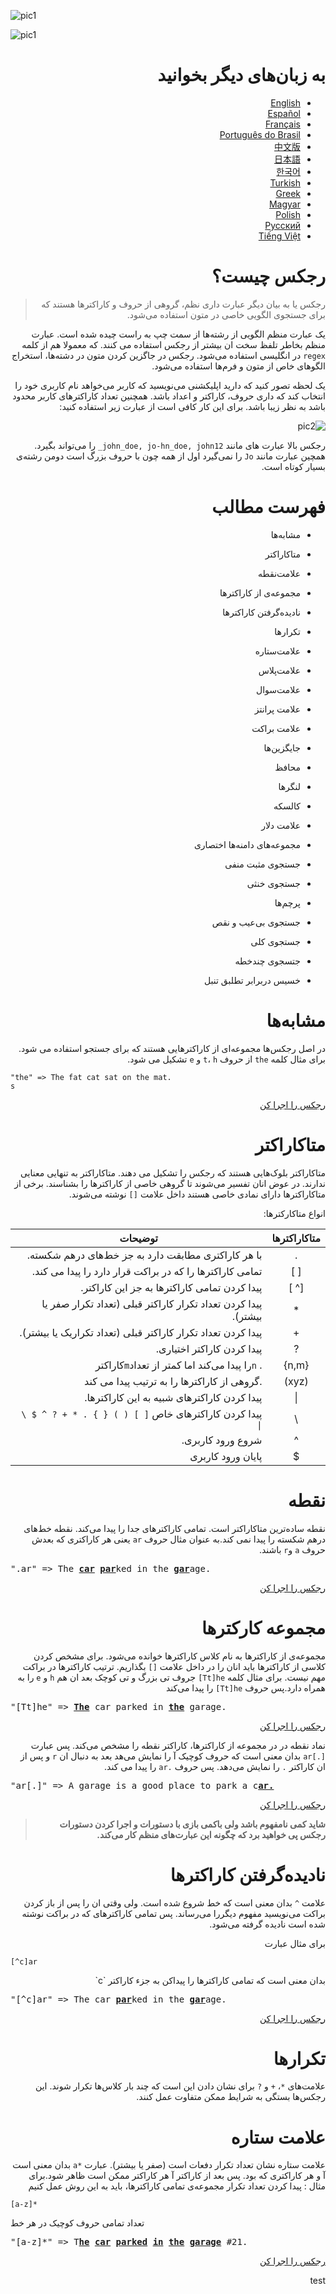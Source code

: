 ![pic1](https://camo.githubusercontent.com/d2e5827a412359c7593575adf876db23d4d50747/68747470733a2f2f692e696d6775722e636f6d2f6259776c3756662e706e67 "اموزش رجکس")


![pic1](./img/imgـregex_fa.png "اموزش رجکس")


<div dir=rtl>

# به زبان‌های دیگر بخوانید


* [English](README.md)
* [Español](translations/README-es.md)
* [Français](translations/README-fr.md)
* [Português do Brasil](translations/README-pt_BR.md)
* [中文版](translations/README-cn.md)
* [日本語](translations/README-ja.md)
* [한국어](translations/README-ko.md)
* [Turkish](translations/README-tr.md)
* [Greek](translations/README-gr.md)
* [Magyar](translations/README-hu.md)
* [Polish](translations/README-pl.md)
* [Русский](translations/README-ru.md)
* [Tiếng Việt](translations/README-vn.md)





# رجکس چیست؟

> رجکس یا به بیان دیگر عبارت داری نظم، گروهی از حروف و کاراکترها هستند که برای جستجوی الگویی خاصی در متون استفاده می‌شود.

یک عبارت منظم الگویی از رشته‌ها از سمت چپ به راست چیده شده است. عبارت منظم بخاطر تلفظ سخت ان بیشتر از رجکس استفاده می کنند. که معمولا هم از کلمه `regex` در انگلیسی استفاده می‌شود. رجکس در جاگزین کردن متون در دشته‌ها، استخراج الگوهای خاص از متون و فرم‌ها استفاده می‌شود.

یک لحظه تصور کنید که دارید اپلیکشنی می‌نویسید که کاربر می‌خواهد نام کاربری خود را انتخاب کند که داری حروف، کاراکتر و اعداد باشد. همچنین تعداد کاراکترهای کاربر محدود باشد به نظر زیبا باشد. برای این کار کافی است از عبارت زیر استفاده کنید:

![pic2](./img/img_fa.png)


رجکس بالا عبارت های مانند `john_doe, jo-hn_doe, john12_` را می‌تواند بگیرد. همچین عبارت مانند `Jo` را نمی‌گیرد اول از همه چون با حروف بزرگ است دومن رشته‌ی بسیار کوتاه است.

# فهرست مطالب


- مشابه‌ها

- متاکاراکتر

- علامت‌نقطه

- مجموعه‌ی از کاراکترها

- نادیده‌گرفتن کاراکترها

- تکرارها

- علامت‌ستاره

- علامت‌پلاس

- علامت‌سوال

- علامت پرانتز

- علامت براکت

- جایگزین‌ها

- محافظ

- لنگرها

- کالسکه

- علامت دلار

- مجموعه‌های دامنه‌ها اختصاری

- جستجوی مثبت منفی

- جستجوی خنثی

- پرچم‌ها

- جستجوی بی‌عیب و نقص

- جستجوی کلی

- جتسجوی چند‌خطه

- خسیس دربرابر تطلبق تنبل

# مشابه‌ها

 در اصل رجکس‌ها مجموعه‌ای از کاراکترهایی هستند که برای جستجو استفاده می شود. برای مثال کلمه `the` از حروف `t`، `h` و `e` تشکیل می شود.

<div dir=ltr>

```
"the" => The fat cat sat on the mat.
s
```

<div dir=rtl>

[رجکس را اجرا کن](https://regex101.com/r/1paXsy/1)


# متاکاراکتر

متاکاراکتر بلوک‌هایی هستند که رجکس را تشکیل می دهند. متاکاراکتر به تنهایی معنایی ندارند. در عوض انان تفسیر می‌شوند تا گروهی خاصی از کاراکترها را بشناسند. برخی از متاکاراکترها دارای نمادی خاصی هستند داخل علامت `[]` نوشته می‌شوند.

انواع متاکارکترها:



|متاکاراکترها|توضیحات|
|:----:|----|
|.|با هر کاراکتری مطابقت دارد به جز خط‌های درهم شکسته.|
|[ ]|تمامی کاراکترها را که در براکت قرار دارد را پیدا می کند.|
|[^ ]|پیدا کردن تمامی کاراکترها به جز این کاراکتر.|
|*|پیدا کردن تعداد تکرار کاراکتر قبلی (تعداد تکرار صفر یا بیشتر).|
|+|پیدا کردن تعداد تکرار کاراکتر قبلی (تعداد تکراریک یا بیشتر).|
|?|پیدا کردن کاراکتر اختیاری.|
|{n,m}|. `n`را پیدا می‌کند اما کمتر از تعداد`m`کاراکتر |
|(xyz)|.گروهی از کاراکترها را به ترتیب پیدا می کند|
|&#124;|پیدا کردن کاراکترهای شبیه به این کاراکترها.|
|&#92;|پیدا کردن کاراکترهای خاص <code>[ ] ( ) { } . * + ? ^ $ \ &#124;</code>|
|^|شروع ورود کاربری.|
|$|پایان ورود کاربری|


# نقطه

نقطه ساده‌ترین متاکاراکتر است. تمامی کاراکترهای جدا را پیدا می‌کند. نقطه خط‌های درهم شکسته را پیدا نمی کند.به عنوان مثال حروف `ar` یعنی هر کاراکتری که بعدش حروف `a` و`r` باشند.

<div dir=ltr>

<pre>
".ar" => The <a href="#learn-regex"><strong>car</strong></a> <a href="#learn-regex"><strong>par</strong></a>ked in the <a href="#learn-regex"><strong>gar</strong></a>age.
</pre>

<div dir=rtl>

[رجکس را اجرا کن](https://regex101.com/r/xc9GkU/1)

# مجموعه‌ کارکترها

مجموعه‌ی از کاراکترها به نام کلاس کاراکترها خوانده می‌شود. برای مشخص کردن کلاسی از کاراکترها باید انان را در داخل  علامت `[]` بگذاریم.
ترتیب کاراکترها در براکت مهم نیست. برای مثال کلمه `Tt]he]` جروف تی‌ بزرگ و تی کوچک بعد ان هم `h` و `e` را به همراه دارد.پس حروف `Tt]he]` را پیدا می‌کند

<div dir=ltr>

<pre>
"[Tt]he" => <a href="#learn-regex"><strong>The</strong></a> car parked in <a href="#learn-regex"><strong>the</strong></a> garage.
</pre>

<div dir=rtl>


[رجکس را اجرا کن](https://regex101.com/r/2ITLQ4/1)

نماد نقطه در در مجموعه از کاراکترها، کاراکتر نقطه را مشخص می‌کند. پس عبارت `[.]ar` بدان معنی است که حروف کوچیک آ را نمایش می‌هد بعد به دنبال ان `r` و پس از ان کاراکتر `.` را نمایش می‌دهد. پس حروف `.ar` را پیدا می کند.


<div dir=ltr>

<pre>
"ar[.]" => A garage is a good place to park a c<a href="#learn-regex"><strong>ar.</strong></a>
</pre>

<div dir=rtl>

[رجکس را اجرا کن](https://regex101.com/r/wL3xtE/1)

> **شاید کمی نامفهوم باشد ولی باکمی بازی با دستورات و اجرا کردن دستورات رجکس پی خواهید برد که چگونه این عبارت‌های منظم کار می‌کند.**

# نادیده‌گرفتن کاراکترها

علامت `^` بدان معنی است که خط شروع شده است. ولی وقتی ان را پس از باز کردن براکت می‌نویسید مفهوم دیگررا می‌رساند. پس تمامی کاراکترهای که در براکت نوشته شده است نادیده گرفته می‌شود.

برای مثال عبارت 

<div dir=ltr>

`[^c]ar`

<div dir=rtl>
بدان معنی است که تمامی کاراکترها را پیداکن به جزء کاراکتر `c`
<div dir=ltr>

<pre>
"[^c]ar" => The car <a href="#learn-regex"><strong>par</strong></a>ked in the <a href="#learn-regex"><strong>gar</strong></a>age.
</pre>


<div dir=rtl>

[رجکس را اجرا کن](https://regex101.com/r/nNNlq3/1)


# تکرارها

علامت‌های `*`، `+` و `?` برای نشان دادن این است که چند بار کلاس‌ها تکرار شوند. این رجکس‌ها بستگی به شرایط ممکن متفاوت عمل کنند.

# علامت ستاره

علامت ستاره نشان تعداد تکرار دفعات است (صفر یا بیشتر). عبارت  `*a` بدان معنی است آ و هر کاراکتری که بود. پس بعد از کاراکتر آ هر کاراکتر ممکن است ظاهر شود.برای مثال : پیدا کردن تعداد تکرار مجموعه‌ی تمامی کاراکترها، باید به این روش عمل کنیم

<div dir=ltr>

`[a-z]*`

تعداد تمامی حروف کوچیک در هر خط
<div dir=rtl>


<div dir=ltr>

<pre>
"[a-z]*" => T<a href="#learn-regex"><strong>he</strong></a> <a href="#learn-regex"><strong>car</strong></a> <a href="#learn-regex"><strong>parked</strong></a> <a href="#learn-regex"><strong>in</strong></a> <a href="#learn-regex"><strong>the</strong></a> <a href="#learn-regex"><strong>garage</strong></a> #21.
</pre>


<div dir=rtl>


[رجکس را اجرا کن](https://regex101.com/r/7m8me5/1)

test


